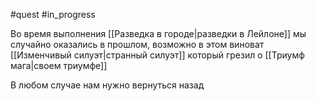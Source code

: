 #quest #in_progress

Во время выполнения [[Разведка в городе|разведки в Лейлоне]] мы случайно оказались в прошлом, возможно в этом виноват [[Изменчивый силуэт|странный силуэт]] который грезил о [[Триумф мага|своем триумфе]]

В любом случае нам нужно вернуться назад
